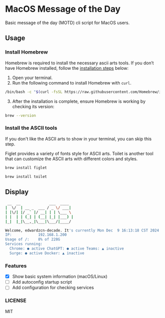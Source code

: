 # MacOS Message of the Day

Basic message of the day (MOTD) cli script for MacOS users.

## Usage

### Install Homebrew

Homebrew is required to install the necessary ascii arts tools. If you don’t have Homebrew installed, follow the [installation steps](https://brew.sh/) below:

1. Open your terminal.
2. Run the following command to install Homebrew with `curl`.

  ```bash
  /bin/bash -c "$(curl -fsSL https://raw.githubusercontent.com/Homebrew/install/HEAD/install.sh)"
  ```

3. After the installation is complete, ensure Homebrew is working by checking its version:

  ```bash
  brew --version
  ```

### Install the ASCII tools

If you don't like the ASCII arts to show in your terminal, you can skip this step.

Figlet provides a variety of fonts style for ASCII arts. Toilet is another tool that can customize the ASCII arts with different colors and styles.

```bash
brew install figlet
```

```bash
brew install toilet
```

## Display

```bash
 __  __             ___  ____
|  \/  | __ _  ___ / _ \/ ___|
| |\/| |/ _` |/ __| | | \___ \
| |  | | (_| | (__| |_| |___) |
|_|  |_|\__,_|\___|\___/|____/

Welcome, edwardzcn-decade. It's currently Mon Dec  9 16:13:18 CST 2024
IP:            192.168.1.200
Usage of /:    8% of 228G
Services running:
  Chrome: ● active ChatGPT: ● active Teams: ▲ inactive
  Surge: ● active Docker: ▲ inactive
```

### Features

- [x] Show basic system information (macOS/Linux)
- [ ] Add autoconfig startup script
- [ ] Add configuration for checking services

### LICENSE

MIT
